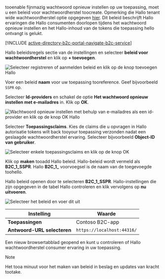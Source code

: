 tooenable fijnmazig wachtwoord opnieuw instellen op uw toepassing, moet u een beleid voor wachtwoordherstel toocreate. Opmerking die Hallo tenant wide wachtwoordherstel optie opgegeven [hier](../articles/active-directory-b2c/active-directory-b2c-reference-sspr.md). Dit beleid beschrijft Hallo ervaringen die Hallo consumenten doorlopen tijdens het wachtwoord opnieuw instellen en het Hallo-inhoud van de tokens die toepassing hello ontvangt is gelukt.

[!INCLUDE [active-directory-b2c-portal-navigate-b2c-service](active-directory-b2c-portal-navigate-b2c-service.md)]

Hallo beleidsregels sectie van de instellingen en selecteer **beleid voor wachtwoordherstel** en klik op **+ toevoegen**.

![Selecteer registreren of aanmelden beleid en klik op de knop toevoegen Hallo](media/active-directory-b2c-create-password-reset-policy/add-b2c-password-reset-policy.png)

Voer een beleid **naam** voor uw toepassing tooreference. Geef bijvoorbeeld `SSPR` op.

Selecteer **Id-providers** en schakel de optie **Het wachtwoord opnieuw instellen met e-mailadres** in. Klik op **OK**.

![Wachtwoord opnieuw instellen met behulp van e-mailadres als een id-provider en klik op de knop OK Hallo](media/active-directory-b2c-create-password-reset-policy/add-b2c-password-reset-identity-providers.png)

Selecteer **Toepassingsclaims**. Kies de claims die u opvragen in Hallo autorisatie tokens wilt back tooyour toepassing verzonden nadat een geslaagde wachtwoordherstel ervaring. Selecteer bijvoorbeeld **Object-ID van gebruiker**.

![Selecteer enkele toepassingsclaims en klik op de knop OK](media/active-directory-b2c-create-password-reset-policy/add-b2c-password-reset-application-claims.png)

Klik op **maken** tooadd Hallo beleid. Hallo-beleid wordt vermeld als **B2C_1_SSPR**. Hallo **B2C_1_** voorvoegsel is de naam van de toegevoegde toohello.

Hallo beleid openen door te selecteren **B2C_1_SSPR**. Hallo-instellingen die zijn opgegeven in de tabel Hallo controleren en klik vervolgens op **nu uitvoeren**.

![Selecteer het beleid en voer dit uit](media/active-directory-b2c-create-password-reset-policy/run-b2c-password-reset-policy.png)

| Instelling      | Waarde  |
| ------------ | ------ |
| **Toepassingen** | Contoso B2C-app |
| **Antwoord-URL selecteren** | `https://localhost:44316/` |

Een nieuw browsertabblad geopend en kunt u controleren of Hallo wachtwoordherstel consumer ervaring in uw toepassing.

> [!NOTE]
> Het tooa minuut voor het maken van beleid in beslag en updates van kracht tootake.
>
